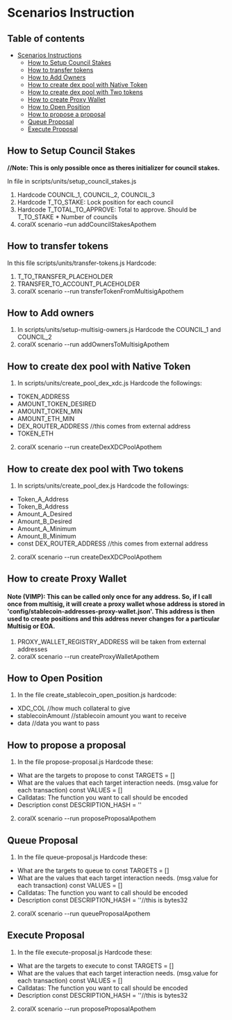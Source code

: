 # Scenarios Instruction

## Table of contents

- [Scenarios Instructions](#scenarios-instructions)
    - [How to Setup Council Stakes](#How-to-Setup-Council-Stakes)
    - [How to transfer tokens](#How-to-transfer-tokens)
    - [How to Add Owners](#How-to-Add-owners)
    - [How to create dex pool with Native Token](#How-to-create-dex-pool-with-Native-Token)
    - [How to create dex pool with Two tokens](#How-to-create-dex-pool-with-Two-tokens)
    - [How to create Proxy Wallet](#How-to-create-Proxy-Wallet)
    - [How to Open Position](#How-to-Open-Position)
    - [How to propose a proposal](#How-to-propose-a-proposal)
    - [Queue Proposal](#Queue-Proposal)
    - [Execute Proposal](#Execute-Proposal)

## How to Setup Council Stakes
**//Note: This is only possible once as theres initializer for council stakes.**

In file in scripts/units/setup_council_stakes.js

1. Hardcode COUNCIL_1, COUNCIL_2, COUNCIL_3
2. Hardcode T_TO_STAKE: Lock position for each council
3. Hardcode T_TOTAL_TO_APPROVE: Total to approve. Should be T_TO_STAKE * Number of councils
4. coralX scenario –run addCouncilStakesApothem

## How to transfer tokens
In this file scripts/units/transfer-tokens.js
Hardcode:
1. T_TO_TRANSFER_PLACEHOLDER
2. TRANSFER_TO_ACCOUNT_PLACEHOLDER
3. coralX scenario --run transferTokenFromMultisigApothem


## How to Add owners
1. In scripts/units/setup-multisig-owners.js Hardcode the COUNCIL_1 and COUNCIL_2
2. coralX scenario --run addOwnersToMultisigApothem

## How to create dex pool with Native Token
1. In scripts/units/create_pool_dex_xdc.js Hardcode the followings:
* TOKEN_ADDRESS 
*    AMOUNT_TOKEN_DESIRED
*    AMOUNT_TOKEN_MIN
*    AMOUNT_ETH_MIN
*    DEX_ROUTER_ADDRESS //this comes from external address
*    TOKEN_ETH

2. coralX scenario --run createDexXDCPoolApothem

## How to create dex pool with Two tokens
1. In scripts/units/create_pool_dex.js Hardcode the followings:
* Token_A_Address
* Token_B_Address
* Amount_A_Desired 
* Amount_B_Desired
* Amount_A_Minimum
* Amount_B_Minimum
* const DEX_ROUTER_ADDRESS //this comes from external address

2. coralX scenario --run createDexXDCPoolApothem

## How to create Proxy Wallet
#### Note (VIMP): This can be called only once for any address. So, if I call once from multisig, it will create a proxy wallet whose address is stored in 'config/stablecoin-addresses-proxy-wallet.json'. This address is then used to create positions and this address never changes for a particular Multisig or EOA.

1. PROXY_WALLET_REGISTRY_ADDRESS will be taken from external addresses
2. coralX scenario --run createProxyWalletApothem

## How to Open Position
1. In the file create_stablecoin_open_position.js hardcode:
* XDC_COL //how much collateral to give
* stablecoinAmount //stablecoin amount you want to receive
* data //data you want to pass

## How to propose a proposal
1. In the file propose-proposal.js Hardcode these:
* What are the targets to propose to
    const TARGETS = []
* What are the values that each target interaction needs. (msg.value for each transaction)
    const VALUES = []
* Calldatas: The function you want to call should be encoded
* Description
    const DESCRIPTION_HASH = ''
    
2. coralX scenario --run proposeProposalApothem

## Queue Proposal
1. In the file queue-proposal.js Hardcode these:
* What are the targets to queue to
    const TARGETS = []
* What are the values that each target interaction needs. (msg.value for each transaction)
    const VALUES = []
* Calldatas: The function you want to call should be encoded
* Description
    const DESCRIPTION_HASH = ''//this is bytes32
    
2. coralX scenario --run queueProposalApothem

## Execute Proposal

1. In the file execute-proposal.js Hardcode these:
* What are the targets to execute to
    const TARGETS = []
* What are the values that each target interaction needs. (msg.value for each transaction)
    const VALUES = []
* Calldatas: The function you want to call should be encoded
* Description
    const DESCRIPTION_HASH = ''//this is bytes32
    
2. coralX scenario --run proposeProposalApothem
